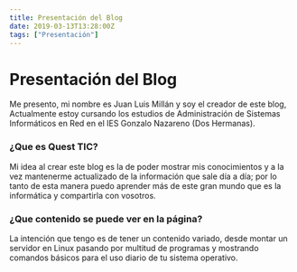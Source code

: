 ```yaml
---
title: Presentación del Blog
date: 2019-03-13T13:28:00Z
tags: ["Presentación"]
---
```

# Presentación del Blog
Me presento, mi nombre es Juan Luis Millán y soy el creador de este blog, Actualmente estoy cursando los estudios de Administración de Sistemas Informáticos en Red en el IES Gonzalo Nazareno (Dos Hermanas).


### ¿Que es Quest TIC?
Mi idea al crear este blog es la de poder mostrar mis conocimientos y a la vez mantenerme actualizado de la información que sale día a día; por lo tanto de esta manera puedo aprender más de este gran mundo que es la informática y compartirla con vosotros.

### ¿Que contenido se puede ver en la página?
La intención que tengo es de tener un contenido variado, desde montar un servidor en Linux pasando por multitud de programas y mostrando comandos básicos para el uso diario de tu sistema operativo.
